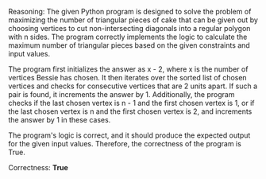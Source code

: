 Reasoning: 
The given Python program is designed to solve the problem of maximizing the number of triangular pieces of cake that can be given out by choosing vertices to cut non-intersecting diagonals into a regular polygon with n sides. The program correctly implements the logic to calculate the maximum number of triangular pieces based on the given constraints and input values.

The program first initializes the answer as x - 2, where x is the number of vertices Bessie has chosen. It then iterates over the sorted list of chosen vertices and checks for consecutive vertices that are 2 units apart. If such a pair is found, it increments the answer by 1. Additionally, the program checks if the last chosen vertex is n - 1 and the first chosen vertex is 1, or if the last chosen vertex is n and the first chosen vertex is 2, and increments the answer by 1 in these cases.

The program's logic is correct, and it should produce the expected output for the given input values. Therefore, the correctness of the program is True.

Correctness: **True**